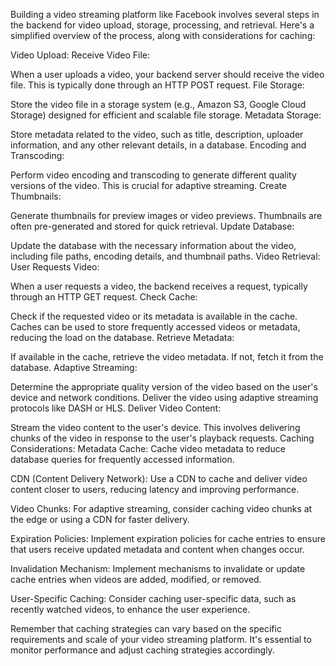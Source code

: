 Building a video streaming platform like Facebook involves several steps in the backend for video upload, storage, processing, and retrieval. Here's a simplified overview of the process, along with considerations for caching:

Video Upload:
Receive Video File:

When a user uploads a video, your backend server should receive the video file. This is typically done through an HTTP POST request.
File Storage:

Store the video file in a storage system (e.g., Amazon S3, Google Cloud Storage) designed for efficient and scalable file storage.
Metadata Storage:

Store metadata related to the video, such as title, description, uploader information, and any other relevant details, in a database.
Encoding and Transcoding:

Perform video encoding and transcoding to generate different quality versions of the video. This is crucial for adaptive streaming.
Create Thumbnails:

Generate thumbnails for preview images or video previews. Thumbnails are often pre-generated and stored for quick retrieval.
Update Database:

Update the database with the necessary information about the video, including file paths, encoding details, and thumbnail paths.
Video Retrieval:
User Requests Video:

When a user requests a video, the backend receives a request, typically through an HTTP GET request.
Check Cache:

Check if the requested video or its metadata is available in the cache. Caches can be used to store frequently accessed videos or metadata, reducing the load on the database.
Retrieve Metadata:

If available in the cache, retrieve the video metadata. If not, fetch it from the database.
Adaptive Streaming:

Determine the appropriate quality version of the video based on the user's device and network conditions. Deliver the video using adaptive streaming protocols like DASH or HLS.
Deliver Video Content:

Stream the video content to the user's device. This involves delivering chunks of the video in response to the user's playback requests.
Caching Considerations:
Metadata Cache: Cache video metadata to reduce database queries for frequently accessed information.

CDN (Content Delivery Network): Use a CDN to cache and deliver video content closer to users, reducing latency and improving performance.

Video Chunks: For adaptive streaming, consider caching video chunks at the edge or using a CDN for faster delivery.

Expiration Policies: Implement expiration policies for cache entries to ensure that users receive updated metadata and content when changes occur.

Invalidation Mechanism: Implement mechanisms to invalidate or update cache entries when videos are added, modified, or removed.

User-Specific Caching: Consider caching user-specific data, such as recently watched videos, to enhance the user experience.

Remember that caching strategies can vary based on the specific requirements and scale of your video streaming platform. It's essential to monitor performance and adjust caching strategies accordingly.
